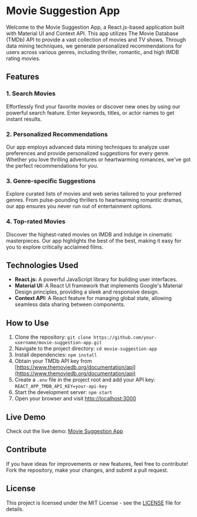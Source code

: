 # Movie Suggestion App

Welcome to the Movie Suggestion App, a React.js-based application built with Material UI and Context API. This app utilizes The Movie Database (TMDb) API to provide a vast collection of movies and TV shows. Through data mining techniques, we generate personalized recommendations for users across various genres, including thriller, romantic, and high IMDB rating movies.

## Features

### 1. Search Movies
Effortlessly find your favorite movies or discover new ones by using our powerful search feature. Enter keywords, titles, or actor names to get instant results.

### 2. Personalized Recommendations
Our app employs advanced data mining techniques to analyze user preferences and provide personalized suggestions for every genre. Whether you love thrilling adventures or heartwarming romances, we've got the perfect recommendations for you.

### 3. Genre-specific Suggestions
Explore curated lists of movies and web series tailored to your preferred genres. From pulse-pounding thrillers to heartwarming romantic dramas, our app ensures you never run out of entertainment options.

### 4. Top-rated Movies
Discover the highest-rated movies on IMDB and indulge in cinematic masterpieces. Our app highlights the best of the best, making it easy for you to explore critically acclaimed films.

## Technologies Used

- **React.js:** A powerful JavaScript library for building user interfaces.
- **Material UI:** A React UI framework that implements Google's Material Design principles, providing a sleek and responsive design.
- **Context API:** A React feature for managing global state, allowing seamless data sharing between components.

## How to Use

1. Clone the repository: `git clone https://github.com/your-username/movie-suggestion-app.git`
2. Navigate to the project directory: `cd movie-suggestion-app`
3. Install dependencies: `npm install`
4. Obtain your TMDb API key from [https://www.themoviedb.org/documentation/api](https://www.themoviedb.org/documentation/api)
5. Create a `.env` file in the project root and add your API key: `REACT_APP_TMDB_API_KEY=your-api-key`
6. Start the development server: `npm start`
7. Open your browser and visit [http://localhost:3000](http://localhost:3000)

## Live Demo

Check out the live demo: [Movie Suggestion App](https://movie-suggestion-web.netlify.app/)

## Contribute

If you have ideas for improvements or new features, feel free to contribute! Fork the repository, make your changes, and submit a pull request.

## License

This project is licensed under the MIT License - see the [LICENSE](LICENSE) file for details.